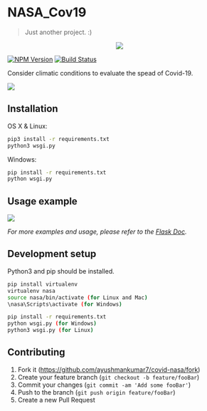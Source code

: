# NASA_Cov19
> Just another project. :)
<p align="center">
  <img src="https://forthebadge.com/images/badges/made-with-python.svg">
</p>

[![NPM Version][npm-image]][npm-url]
[![Build Status][travis-image]][travis-url]



Consider climatic conditions to evaluate the spead of Covid-19.

![](readme/front.png)

## Installation

OS X & Linux:

```sh
pip3 install -r requirements.txt
python3 wsgi.py
```

Windows:

```sh
pip install -r requirements.txt
python wsgi.py
```

## Usage example

![](readme/sample.png)

_For more examples and usage, please refer to the [Flask Doc][wiki]._

## Development setup

Python3 and pip should be installed. 

```sh
pip install virtualenv
virtualenv nasa
source nasa/bin/activate (for Linux and Mac)
\nasa\Scripts\activate (for Windows)

pip install -r requirements.txt
python wsgi.py (for Windows)
python3 wsgi.py (for Linux)
```


## Contributing

1. Fork it (<https://github.com/ayushmankumar7/covid-nasa/fork>)
2. Create your feature branch (`git checkout -b feature/fooBar`)
3. Commit your changes (`git commit -am 'Add some fooBar'`)
4. Push to the branch (`git push origin feature/fooBar`)
5. Create a new Pull Request

<!-- Markdown link & img dfn's -->
[npm-image]: https://img.shields.io/npm/v/datadog-metrics.svg?style=flat-square
[npm-url]: https://npmjs.org/package/datadog-metrics
[npm-downloads]: https://img.shields.io/npm/dm/datadog-metrics.svg?style=flat-square
[travis-image]: https://img.shields.io/travis/dbader/node-datadog-metrics/master.svg?style=flat-square
[travis-url]: https://travis-ci.org/dbader/node-datadog-metrics
[wiki]: https://flask.palletsprojects.com/en/1.1.x/tutorial/templates/
